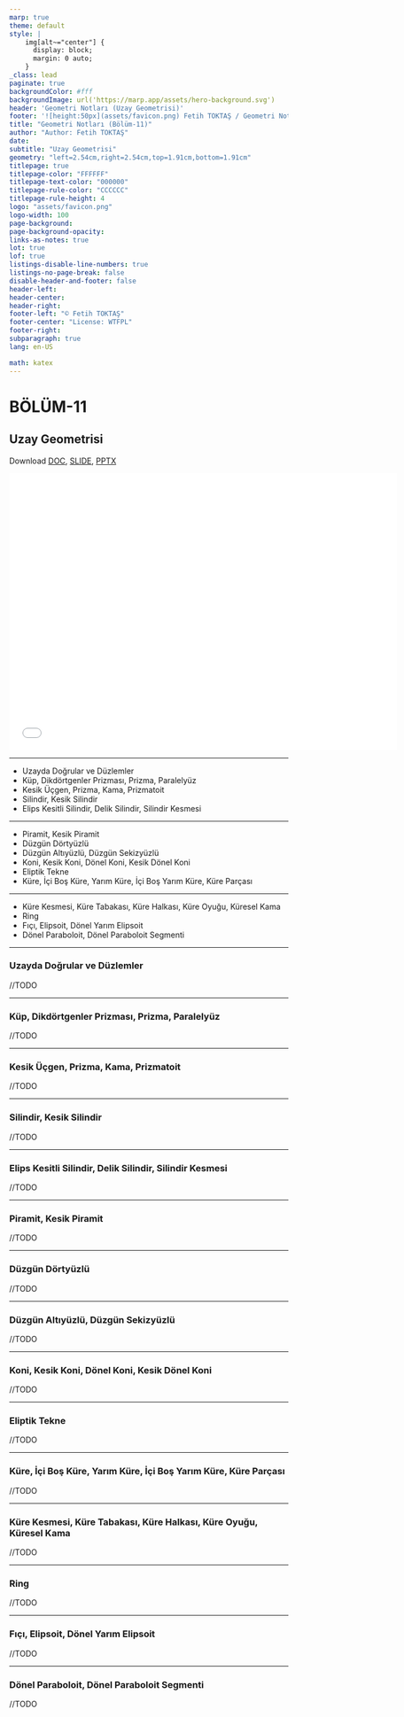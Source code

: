 ```yaml
---
marp: true
theme: default
style: |
    img[alt~="center"] {
      display: block;
      margin: 0 auto;
    }
_class: lead
paginate: true
backgroundColor: #fff
backgroundImage: url('https://marp.app/assets/hero-background.svg')
header: 'Geometri Notları (Uzay Geometrisi)'
footer: '![height:50px](assets/favicon.png) Fetih TOKTAŞ / Geometri Notları - Bölüm-11'
title: "Geometri Notları (Bölüm-11)"
author: "Author: Fetih TOKTAŞ"
date:
subtitle: "Uzay Geometrisi"
geometry: "left=2.54cm,right=2.54cm,top=1.91cm,bottom=1.91cm"
titlepage: true
titlepage-color: "FFFFFF"
titlepage-text-color: "000000"
titlepage-rule-color: "CCCCCC"
titlepage-rule-height: 4
logo: "assets/favicon.png"
logo-width: 100 
page-background:
page-background-opacity:
links-as-notes: true
lot: true
lof: true
listings-disable-line-numbers: true
listings-no-page-break: false
disable-header-and-footer: false
header-left:
header-center:
header-right:
footer-left: "© Fetih TOKTAŞ"
footer-center: "License: WTFPL"
footer-right:
subparagraph: true
lang: en-US 

math: katex
---
```


<!-- _backgroundColor: aquq -->

<!-- _color: orange -->

<!-- paginate: false -->

# BÖLÜM-11

## Uzay Geometrisi

Download [DOC](chapter-11.md_doc.pdf), [SLIDE](chapter-11.md_slide.pdf), [PPTX](chapter-11.md_slide.pptx)

<iframe width=700, height=500 frameBorder=0 src="../chapter-11.md_slide.html"></iframe>

---

<!-- paginate: true -->

 - Uzayda Doğrular ve Düzlemler
 - Küp, Dikdörtgenler Prizması, Prizma, Paralelyüz
 - Kesik Üçgen, Prizma, Kama, Prizmatoit
 - Silindir, Kesik Silindir
 - Elips Kesitli Silindir, Delik Silindir, Silindir Kesmesi

---

 - Piramit, Kesik Piramit
 - Düzgün Dörtyüzlü
 - Düzgün Altıyüzlü, Düzgün Sekizyüzlü
 - Koni, Kesik Koni, Dönel Koni, Kesik Dönel Koni
 - Eliptik Tekne
 - Küre, İçi Boş Küre, Yarım Küre, İçi Boş Yarım Küre, Küre Parçası

---

 - Küre Kesmesi, Küre Tabakası, Küre Halkası, Küre Oyuğu, Küresel Kama
 - Ring
 - Fıçı, Elipsoit, Dönel Yarım Elipsoit
 - Dönel Paraboloit, Dönel Paraboloit Segmenti
 
---
### Uzayda Doğrular ve Düzlemler


//TODO

---
### Küp, Dikdörtgenler Prizması, Prizma, Paralelyüz

//TODO

---
### Kesik Üçgen, Prizma, Kama, Prizmatoit

//TODO

---
### Silindir, Kesik Silindir

//TODO

---
### Elips Kesitli Silindir, Delik Silindir, Silindir Kesmesi

//TODO

---
### Piramit, Kesik Piramit

//TODO

---
### Düzgün Dörtyüzlü

//TODO

---
### Düzgün Altıyüzlü, Düzgün Sekizyüzlü

//TODO

---
### Koni, Kesik Koni, Dönel Koni, Kesik Dönel Koni

//TODO

---
### Eliptik Tekne

//TODO

---
### Küre, İçi Boş Küre, Yarım Küre, İçi Boş Yarım Küre, Küre Parçası

//TODO

---
### Küre Kesmesi, Küre Tabakası, Küre Halkası, Küre Oyuğu, Küresel Kama

//TODO

---
### Ring

//TODO

---
### Fıçı, Elipsoit, Dönel Yarım Elipsoit

//TODO

---
### Dönel Paraboloit, Dönel Paraboloit Segmenti

//TODO





